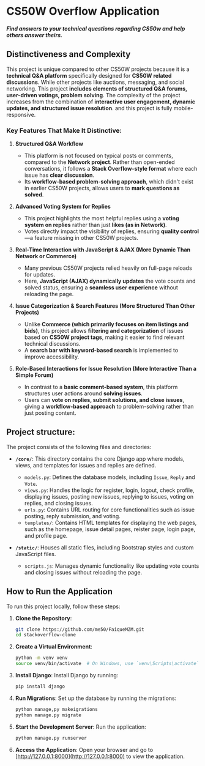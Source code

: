 # **CS50W Overflow Application**
##### *Find answers to your technical questions regarding CS50w and help others answer theirs.*

## **Distinctiveness and Complexity**

This project is unique compared to other CS50W projects because it is a **technical Q&A platform** specifically designed for **CS50W related discussions**. While other projects like auctions, messaging, and social networking. This project **includes elements of structured Q&A forums, user-driven votings, problem solving**. The complexity of the project increases from the combination of **interactive user engagement, dynamic updates, and structured issue resolution**. and this project is fully mobile-responsive.

### **Key Features That Make It Distinctive:**  

1. **Structured Q&A Workflow**  
   - This platform is not focused on typical posts or comments, compared to the **Network project**. Rather than open-ended conversations, it follows a **Stack Overflow-style format** where each issue has **clear discussion**.  
   - Its **workflow-based problem-solving approach**, which didn't exist in earlier CS50W projects, allows users to **mark questions as solved**.  

2. **Advanced Voting System for Replies**  
   - This project highlights the most helpful replies using a **voting system on replies** rather than just **likes (as in Network)**.  
   - Votes directly impact the visibility of replies, ensuring **quality control**—a feature missing in other CS50W projects.  

3. **Real-Time Interaction with JavaScript & AJAX (More Dynamic Than Network or Commerce)**  
   - Many previous CS50W projects relied heavily on full-page reloads for updates.  
   - Here, **JavaScript (AJAX) dynamically updates** the vote counts and solved status, ensuring a **seamless user experience** without reloading the page.  

4. **Issue Categorization & Search Features (More Structured Than Other Projects)**  
   - Unlike **Commerce (which primarily focuses on item listings and bids)**, this project allows **filtering and categorization** of issues based on **CS50W project tags**, making it easier to find relevant technical discussions.  
   - A **search bar with keyword-based search** is implemented to improve accessibility.  

5. **Role-Based Interactions for Issue Resolution (More Interactive Than a Simple Forum)**  
   - In contrast to a **basic comment-based system**, this platform structures user actions around **solving issues**.  
   - Users can **vote on replies, submit solutions, and close issues**, giving a **workflow-based approach** to problem-solving rather than just posting content.  


## **Project structure:**

The project consists of the following files and directories:

- **`/core/`**: This directory contains the core Django app where models, views, and templates for issues and replies are defined.
  - `models.py`: Defines the database models, including `Issue`, `Reply` and `Vote`.
  - `views.py`: Handles the logic for register, login, logout, check profile, displaying issues, posting new issues, replying to issues, voting on replies, and closing issues.
  - `urls.py`: Contains URL routing for core functionalities such as issue posting, reply submission, and voting.
  - `templates/`: Contains HTML templates for displaying the web pages, such as the homepage, issue detail pages, reister page, login page, and profile page.

- **`/static/`**: Houses all static files, including Bootstrap styles and custom JavaScript files.
  - `scripts.js`: Manages dynamic functionality like updating vote counts and closing issues without reloading the page.

## How to Run the Application

To run this project locally, follow these steps:

1. **Clone the Repository**:
   ```bash
   git clone https://github.com/me50/FaiqueMZM.git
   cd stackoverflow-clone
   ```

2. **Create a Virtual Environment**:
   ```bash
   python -m venv venv
   source venv/bin/activate  # On Windows, use `venv\Scripts\activate`
   ```

3. **Install Django**: Install Django by running:
   ```bash
   pip install django
   ```

4. **Run Migrations**: Set up the database by running the migrations:
   ```bash
   python manage,py makeigrations
   python manage.py migrate
   ```

5. **Start the Development Server**: Run the application:
   ```bash
   python manage.py runserver
   ```

6. **Access the Application**: Open your browser and go to [http://127.0.0.1:8000](http://127.0.0.1:8000) to view the application.
```
